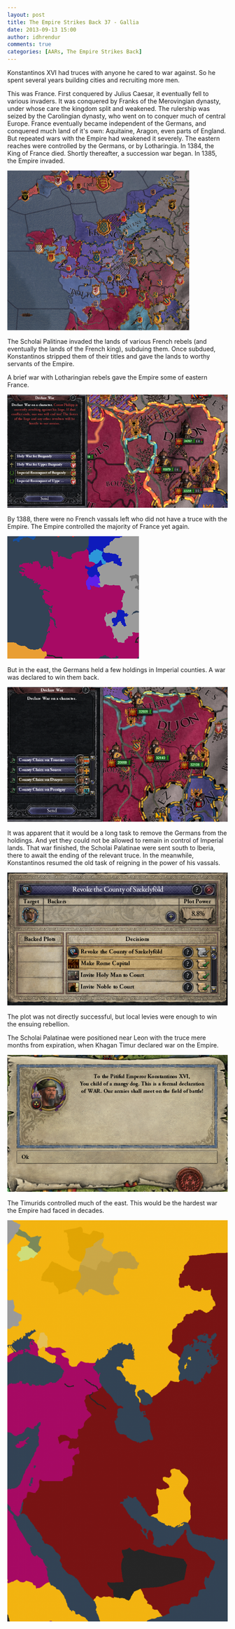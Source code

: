 ```yaml
---
layout: post
title: The Empire Strikes Back 37 - Gallia
date: 2013-09-13 15:00
author: idhrendur
comments: true
categories: [AARs, The Empire Strikes Back]
---
```

Konstantinos XVI had truces with anyone he cared to war against. So he spent several years building cities and recruiting more men.

This was France. First conquered by Julius Caesar, it eventually fell to various invaders. It was conquered by Franks of the Merovingian dynasty, under whose care the kingdom split and weakened. The rulership was seized by the Carolingian dynasty, who went on to conquer much of central Europe. France eventually became independent of the Germans, and conquered much land of it's own: Aquitaine, Aragon, even parts of England. But repeated wars with the Empire had weakened it severely. The eastern reaches were controlled by the Germans, or by Lotharingia. In 1384, the King of France died. Shortly thereafter, a succession war began. In 1385, the Empire invaded.

![](/assets/tesb_images/37-1.png)

The Scholai Palitinae invaded the lands of various French rebels (and eventually the lands of the French king), subduing them. Once subdued, Konstantinos stripped them of their titles and gave the lands to worthy servants of the Empire.

A brief war with Lotharingian rebels gave the Empire some of eastern France.

![](/assets/tesb_images/37-2.png)

By 1388, there were no French vassals left who did not have a truce with the Empire. The Empire controlled the majority of France yet again.

![](/assets/tesb_images/37-3.png)

But in the east, the Germans held a few holdings in Imperial counties. A war was declared to win them back.

![](/assets/tesb_images/37-4.png)

It was apparent that it would be a long task to remove the Germans from the holdings. And yet they could not be allowed to remain in control of Imperial lands. That war finished, the Scholai Palatinae were sent south to Iberia, there to await the ending of the relevant truce. In the meanwhile, Konstantinos resumed the old task of reigning in the power of his vassals.

![](/assets/tesb_images/37-5.png)

The plot was not directly successful, but local levies were enough to win the ensuing rebellion.

The Scholai Palatinae were positioned near Leon with the truce mere months from expiration, when Khagan Timur declared war on the Empire.

![](/assets/tesb_images/37-6.png)

The Timurids controlled much of the east. This would be the hardest war the Empire had faced in decades.

![](/assets/tesb_images/37-7.png)
